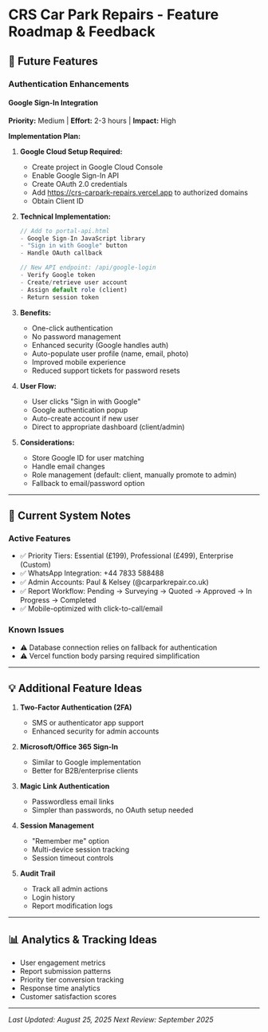 # CRS Car Park Repairs - Feature Roadmap & Feedback

## 🚀 Future Features

### Authentication Enhancements

#### Google Sign-In Integration
**Priority:** Medium | **Effort:** 2-3 hours | **Impact:** High

**Implementation Plan:**
1. **Google Cloud Setup Required:**
   - Create project in Google Cloud Console
   - Enable Google Sign-In API
   - Create OAuth 2.0 credentials
   - Add https://crs-carpark-repairs.vercel.app to authorized domains
   - Obtain Client ID

2. **Technical Implementation:**
   ```javascript
   // Add to portal-api.html
   - Google Sign-In JavaScript library
   - "Sign in with Google" button
   - Handle OAuth callback
   
   // New API endpoint: /api/google-login
   - Verify Google token
   - Create/retrieve user account
   - Assign default role (client)
   - Return session token
   ```

3. **Benefits:**
   - One-click authentication
   - No password management
   - Enhanced security (Google handles auth)
   - Auto-populate user profile (name, email, photo)
   - Improved mobile experience
   - Reduced support tickets for password resets

4. **User Flow:**
   - User clicks "Sign in with Google"
   - Google authentication popup
   - Auto-create account if new user
   - Direct to appropriate dashboard (client/admin)

5. **Considerations:**
   - Store Google ID for user matching
   - Handle email changes
   - Role management (default: client, manually promote to admin)
   - Fallback to email/password option

---

## 📝 Current System Notes

### Active Features
- ✅ Priority Tiers: Essential (£199), Professional (£499), Enterprise (Custom)
- ✅ WhatsApp Integration: +44 7833 588488
- ✅ Admin Accounts: Paul & Kelsey (@carparkrepair.co.uk)
- ✅ Report Workflow: Pending → Surveying → Quoted → Approved → In Progress → Completed
- ✅ Mobile-optimized with click-to-call/email

### Known Issues
- ⚠️ Database connection relies on fallback for authentication
- ⚠️ Vercel function body parsing required simplification

---

## 💡 Additional Feature Ideas

1. **Two-Factor Authentication (2FA)**
   - SMS or authenticator app support
   - Enhanced security for admin accounts

2. **Microsoft/Office 365 Sign-In**
   - Similar to Google implementation
   - Better for B2B/enterprise clients

3. **Magic Link Authentication**
   - Passwordless email links
   - Simpler than passwords, no OAuth setup needed

4. **Session Management**
   - "Remember me" option
   - Multi-device session tracking
   - Session timeout controls

5. **Audit Trail**
   - Track all admin actions
   - Login history
   - Report modification logs

---

## 📊 Analytics & Tracking Ideas

- User engagement metrics
- Report submission patterns
- Priority tier conversion tracking
- Response time analytics
- Customer satisfaction scores

---

*Last Updated: August 25, 2025*
*Next Review: September 2025*